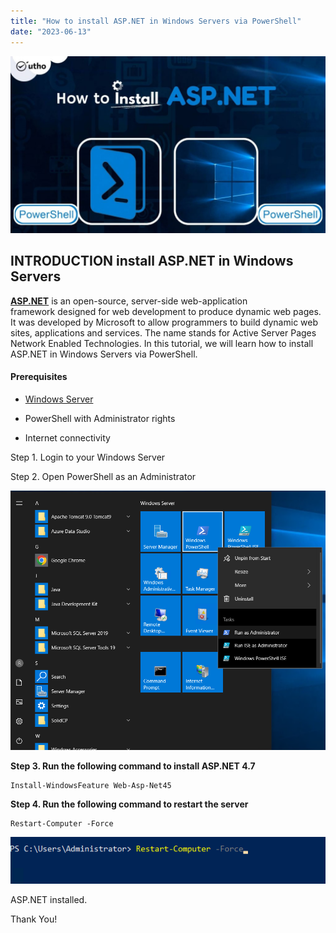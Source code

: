 ```yaml
---
title: "How to install ASP.NET in Windows Servers via PowerShell"
date: "2023-06-13"
---
```


![](images/How-to-install-ASP.NET-in-Windows-Servers-via-PowerShell-1024x576.jpg)

## INTRODUCTION install ASP.NET in Windows Servers

**[ASP.NET](https://dotnet.microsoft.com/en-us/apps/aspnet)** is an open-source, server-side web-application framework designed for web development to produce dynamic web pages. It was developed by Microsoft to allow programmers to build dynamic web sites, applications and services. The name stands for Active Server Pages Network Enabled Technologies. In this tutorial, we will learn how to install ASP.NET in Windows Servers via PowerShell.

#### Prerequisites

- [Windows Server](https://utho.com/docs/tutorial/how-to-install-active-directory-domain-service-on-windows-server/?preview_id=11159&preview_nonce=171803715d&preview=true)

- PowerShell with Administrator rights

- Internet connectivity

Step 1. Login to your Windows Server

Step 2. Open PowerShell as an Administrator

![install ASP.NET in Windows Servers](images/Screenshot_11-23.png)

**Step 3. Run the following command to install ASP.NET 4.7**

```
Install-WindowsFeature Web-Asp-Net45
```

**Step 4. Run the following command to restart the server**

```
Restart-Computer -Force
```

![install ASP.NET in Windows Servers](images/Screenshot_3-42.png)

ASP.NET installed.

Thank You!
